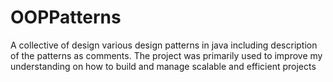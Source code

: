 # OOPPatterns
A collective of design various design patterns in java including description of the patterns as comments. The project was primarily used to improve my understanding on how to build and manage scalable and efficient projects

